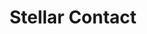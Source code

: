 ---
title: "Stellar Contact"
description: "Two hands reach for each other in the void, barely touching at the fingertips, as if the universe depended on that moment. One is flesh, the other constellation. The starry black drips as if the cosmos were spilling over the human. I wanted to capture that instant where the divine and the earthly brush against each other, where art becomes a bridge between worlds. It’s a piece about connection, about creation, about the power of a minimal gesture that says everything."
image: "@assets/projects/16.jpg"
---